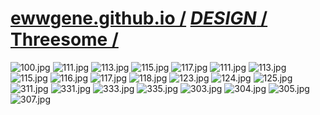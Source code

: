 
# [ewwgene.github.io /](https://ewwgene.github.io/) [_DESIGN_ /](https://ewwgene.github.io/DESIGN) [Threesome /](https://ewwgene.github.io/Threesome)

<a id="100"></a> ![100.jpg](https://ewwgene.github.io/Threesome/100.jpg)
<a id="111"></a> ![111.jpg](https://ewwgene.github.io/Threesome/111.jpg)
<a id="113"></a> ![113.jpg](https://ewwgene.github.io/Threesome/113.jpg)
<a id="115"></a> ![115.jpg](https://ewwgene.github.io/Threesome/115.jpg)
<a id="117"></a> ![117.jpg](https://ewwgene.github.io/Threesome/117.jpg)
<a id="111m"></a> ![111.jpg](https://ewwgene.github.io/Threesome/Making/111.jpg)
<a id="113m"></a> ![113.jpg](https://ewwgene.github.io/Threesome/Making/113.jpg)
<a id="115m"></a> ![115.jpg](https://ewwgene.github.io/Threesome/Making/115.jpg)
<a id="116m"></a> ![116.jpg](https://ewwgene.github.io/Threesome/Making/116.jpg)
<a id="117m"></a> ![117.jpg](https://ewwgene.github.io/Threesome/Making/117.jpg)
<a id="118m"></a> ![118.jpg](https://ewwgene.github.io/Threesome/Making/118.jpg)
<a id="123m"></a> ![123.jpg](https://ewwgene.github.io/Threesome/Making/123.jpg)
<a id="124m"></a> ![124.jpg](https://ewwgene.github.io/Threesome/Making/124.jpg)
<a id="125m"></a> ![125.jpg](https://ewwgene.github.io/Threesome/Making/125.jpg)
<a id="311m"></a> ![311.jpg](https://ewwgene.github.io/Threesome/Making/311.jpg)
<a id="331m"></a> ![331.jpg](https://ewwgene.github.io/Threesome/Making/331.jpg)
<a id="333m"></a> ![333.jpg](https://ewwgene.github.io/Threesome/Making/333.jpg)
<a id="335m"></a> ![335.jpg](https://ewwgene.github.io/Threesome/Making/335.jpg)
<a id="303"></a> ![303.jpg](https://ewwgene.github.io/Threesome/303.jpg)
<a id="304"></a> ![304.jpg](https://ewwgene.github.io/Threesome/304.jpg)
<a id="305"></a> ![305.jpg](https://ewwgene.github.io/Threesome/305.jpg)
<a id="307"></a> ![307.jpg](https://ewwgene.github.io/Threesome/307.jpg)

